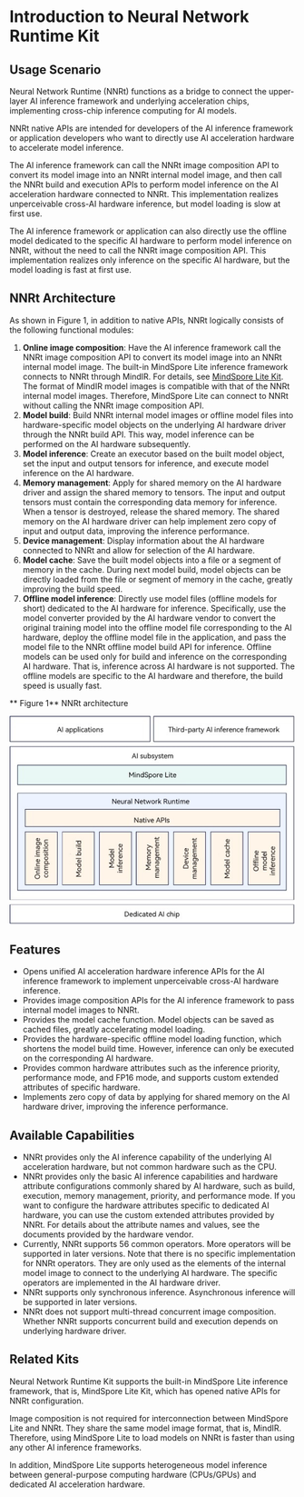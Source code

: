 # Introduction to Neural Network Runtime Kit

## Usage Scenario
Neural Network Runtime (NNRt) functions as a bridge to connect the upper-layer AI inference framework and underlying acceleration chips, implementing cross-chip inference computing for AI models.

NNRt native APIs are intended for developers of the AI inference framework or application developers who want to directly use AI acceleration hardware to accelerate model inference.

The AI inference framework can call the NNRt image composition API to convert its model image into an NNRt internal model image, and then call the NNRt build and execution APIs to perform model inference on the AI acceleration hardware connected to NNRt. This implementation realizes unperceivable cross-AI hardware inference, but model loading is slow at first use.

The AI inference framework or application can also directly use the offline model dedicated to the specific AI hardware to perform model inference on NNRt, without the need to call the NNRt image composition API. This implementation realizes only inference on the specific AI hardware, but the model loading is fast at first use.

## NNRt Architecture

As shown in Figure 1, in addition to native APIs, NNRt logically consists of the following functional modules:
1. **Online image composition**: Have the AI inference framework call the NNRt image composition API to convert its model image into an NNRt internal model image. The built-in MindSpore Lite inference framework connects to NNRt through MindIR. For details, see [MindSpore Lite Kit](../mindspore/mindspore-lite-guidelines.md). The format of MindIR model images is compatible with that of the NNRt internal model images. Therefore, MindSpore Lite can connect to NNRt without calling the NNRt image composition API.
2. **Model build**: Build NNRt internal model images or offline model files into hardware-specific model objects on the underlying AI hardware driver through the NNRt build API. This way, model inference can be performed on the AI hardware subsequently.
3. **Model inference**: Create an executor based on the built model object, set the input and output tensors for inference, and execute model inference on the AI hardware.
4. **Memory management**: Apply for shared memory on the AI hardware driver and assign the shared memory to tensors. The input and output tensors must contain the corresponding data memory for inference. When a tensor is destroyed, release the shared memory. The shared memory on the AI hardware driver can help implement zero copy of input and output data, improving the inference performance.
5. **Device management**: Display information about the AI hardware connected to NNRt and allow for selection of the AI hardware.
6. **Model cache**: Save the built model objects into a file or a segment of memory in the cache. During next model build, model objects can be directly loaded from the file or segment of memory in the cache, greatly improving the build speed.
7. **Offline model inference**: Directly use model files (offline models for short) dedicated to the AI hardware for inference. Specifically, use the model converter provided by the AI hardware vendor to convert the original training model into the offline model file corresponding to the AI hardware, deploy the offline model file in the application, and pass the model file to the NNRt offline model build API for inference. Offline models can be used only for build and inference on the corresponding AI hardware. That is, inference across AI hardware is not supported. The offline models are specific to the AI hardware and therefore, the build speed is usually fast.

** Figure 1** NNRt architecture

!["NNRt architecture"](figures/neural_network_runtime_intro.jpg)

## Features

- Opens unified AI acceleration hardware inference APIs for the AI inference framework to implement unperceivable cross-AI hardware inference.
- Provides image composition APIs for the AI inference framework to pass internal model images to NNRt.
- Provides the model cache function. Model objects can be saved as cached files, greatly accelerating model loading.
- Provides the hardware-specific offline model loading function, which shortens the model build time. However, inference can only be executed on the corresponding AI hardware.
- Provides common hardware attributes such as the inference priority, performance mode, and FP16 mode, and supports custom extended attributes of specific hardware.
- Implements zero copy of data by applying for shared memory on the AI hardware driver, improving the inference performance.

## Available Capabilities

- NNRt provides only the AI inference capability of the underlying AI acceleration hardware, but not common hardware such as the CPU.
- NNRt provides only the basic AI inference capabilities and hardware attribute configurations commonly shared by AI hardware, such as build, execution, memory management, priority, and performance mode. If you want to configure the hardware attributes specific to dedicated AI hardware, you can use the custom extended attributes provided by NNRt. For details about the attribute names and values, see the documents provided by the hardware vendor.
- Currently, NNRt supports 56 common operators. More operators will be supported in later versions. Note that there is no specific implementation for NNRt operators. They are only used as the elements of the internal model image to connect to the underlying AI hardware. The specific operators are implemented in the AI hardware driver.
- NNRt supports only synchronous inference. Asynchronous inference will be supported in later versions.
- NNRt does not support multi-thread concurrent image composition. Whether NNRt supports concurrent build and execution depends on underlying hardware driver.

## Related Kits

Neural Network Runtime Kit supports the built-in MindSpore Lite inference framework, that is, MindSpore Lite Kit, which has opened native APIs for NNRt configuration.

Image composition is not required for interconnection between MindSpore Lite and NNRt. They share the same model image format, that is, MindIR. Therefore, using MindSpore Lite to load models on NNRt is faster than using any other AI inference frameworks.

In addition, MindSpore Lite supports heterogeneous model inference between general-purpose computing hardware (CPUs/GPUs) and dedicated AI acceleration hardware.
